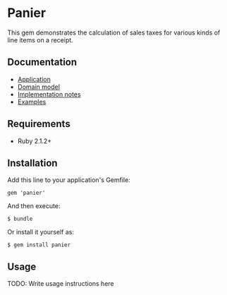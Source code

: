 # Panier

This gem demonstrates the calculation of sales taxes for various kinds of line items on a receipt.

## Documentation

- [Application](docs/application.md)
- [Domain model](docs/domain_model.md)
- [Implementation notes](docs/implementation_notes.md)
- [Examples](docs/examples.md)

## Requirements

* Ruby 2.1.2+

## Installation

Add this line to your application's Gemfile:

    gem 'panier'

And then execute:

    $ bundle

Or install it yourself as:

    $ gem install panier

## Usage

TODO: Write usage instructions here

